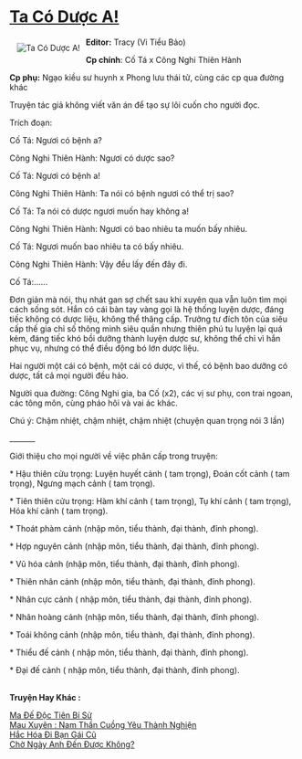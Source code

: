 <a href="https://utruyen.com/ta-co-duoc-a/18921/" title="Ta Có Dược A!"><h1>Ta Có Dược A!</h1></a><div style="display:table"><img align="right" style="float: left; padding: 10px;" src="https://utruyen.com/images/story/200x260/ta-co-duoc-a.jpg" alt="Ta Có Dược A!"><b>Editor:</b> Tracy (Vi Tiểu Bảo) <p></p><b>Cp chính</b>: Cố Tá x Công Nghi Thiên Hành <p></p><b>Cp phụ:</b> Ngạo kiều sư huynh x Phong lưu thái tử, cùng các cp qua đường khác <p></p>Truyện tác giả không viết văn án để tạo sự lôi cuốn cho người đọc.<p></p>Trích đoạn:<p></p>Cố Tá: Ngươi có bệnh a?<p></p>Công Nghi Thiên Hành: Ngươi có dược sao?<p></p>Cố Tá: Ngươi có bệnh a!<p></p>Công Nghi Thiên Hành: Ta nói có bệnh ngươi có thể trị sao?<p></p>Cố Tá: Ta nói có dược ngươi muốn hay không a!<p></p>Công Nghi Thiên Hành: Ngươi có bao nhiêu ta muốn bấy nhiêu.<p></p>Cố Tá: Ngươi muốn bao nhiêu ta có bấy nhiêu.<p></p>Công Nghi Thiên Hành: Vậy đều lấy đến đây đi.<p></p>Cố Tá:......<p></p>Đơn giản mà nói, thụ nhát gan sợ chết sau khi xuyên qua vẫn luôn tìm mọi cách sống sót. Hắn có cái bàn tay vàng gọi là hệ thống luyện dược, đáng tiếc không có dược liệu, không thể thăng cấp. Trưởng tư đích tôn của siêu cấp thế gia chỉ số thông minh siêu quần nhưng thiên phú tu luyện lại quá kém, đáng tiếc khó bồi dưỡng thành luyện dược sư, không thể chỉ vì hắn phục vụ, nhưng có thể điều động bó lớn dược liệu. <p></p>Hai người một cái có bệnh, một cái có dược, vì thế, có bệnh bao dưỡng có dược, tất cả mọi người đều hảo.<p></p>Người qua đường: Công Nghi gia, ba Cố (x2), các vị sư phụ, con trai ngoan, các tông môn, cùng pháo hôi và vai ác khác. <p></p>Chú ý: Chậm nhiệt, chậm nhiệt, chậm nhiệt (chuyện quan trọng nói 3 lần) <p></p>_______ <p></p>Giới thiệu cho mọi người về việc phân cấp trong truyện: <p></p>* Hậu thiên cửu trọng: Luyện huyết cảnh ( tam trọng), Đoán cốt cảnh ( tam trọng), Ngưng mạch cảnh ( tam trọng). <p></p>* Tiên thiên cửu trọng: Hàm khí cảnh ( tam trọng), Tụ khí cảnh ( tam trọng), Hóa khí cảnh ( tam trọng). <p></p>* Thoát phàm cảnh (nhập môn, tiểu thành, đại thành, đỉnh phong). <p></p>* Hợp nguyên cảnh (nhập môn, tiểu thành, đại thành, đỉnh phong). <p></p>* Vũ hóa cảnh (nhập môn, tiểu thành, đại thành, đỉnh phong). <p></p>* Thiên nhân cảnh (nhập môn, tiểu thành, đại thành, đỉnh phong). <p></p>* Nhân cực cảnh ( nhập môn, tiểu thành, đại thành, đỉnh phong). <p></p>* Nhân hoàng cảnh (nhập môn, tiểu thành, đại thành, đỉnh phong). <p></p>* Toái không cảnh (nhập môn, tiểu thành, đại thành, đỉnh phong). <p></p>* Thiểu đế cảnh ( nhập môn, tiểu thành, đại thành, đỉnh phong). <p></p>* Đại đế cảnh ( nhập môn, tiểu thành, đại thành, đỉnh phong).</div><p><br><b>Truyện Hay Khác :</b></p><a href="https://utruyen.com/ma-de-doc-tien-bi-su/18888/" alt="Ma Đế Độc Tiên Bí Sử">Ma Đế Độc Tiên Bí Sử</a><br/><a href="https://truyenngontinhay.wordpress.com/2019/10/03/mau-xuyen-nam-than-cuong-yeu-thanh-nghien/" alt="Mau Xuyên : Nam Thần Cuồng Yêu Thành Nghiện">Mau Xuyên : Nam Thần Cuồng Yêu Thành Nghiện</a><br/><a href="https://truyenngontinhay.wordpress.com/2019/10/03/hac-hoa-di-ban-gai-cu/" alt="Hắc Hóa Đi Bạn Gái Cũ">Hắc Hóa Đi Bạn Gái Cũ</a><br/><a href="https://www.wattpad.com/story/210707473-ch%E1%BB%9D-ng%C3%A0y-anh-%C4%91%E1%BA%BFn-%C4%91%C6%B0%E1%BB%A3c-kh%C3%B4ng" alt="Chờ Ngày Anh Đến Được Không?">Chờ Ngày Anh Đến Được Không?</a><br/>